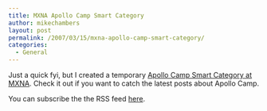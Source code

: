 ```yaml
---
title: MXNA Apollo Camp Smart Category
author: mikechambers
layout: post
permalink: /2007/03/15/mxna-apollo-camp-smart-category/
categories:
  - General
---
```



Just a quick fyi, but I created a temporary [Apollo Camp Smart Category at MXNA][1]. Check it out if you want to catch the latest posts about Apollo Camp.

You can subscribe the the RSS feed [here][2].

 [1]: http://weblogs.macromedia.com/mxna/index.cfm?query=bySmartCategory&smartCategoryId=33&smartCategoryName=Apollo%20Camp&smartCategoryKey=5764BF11-96B8-A250-F35B871665530C2C
 [2]: http://weblogs.macromedia.com/mxna/xml/rss.cfm?query=bySmartCategory&languages=1&smartCategoryId=33&smartCategoryKey=5764BF11-96B8-A250-F35B871665530C2C